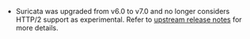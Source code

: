 - Suricata was upgraded from v6.0 to v7.0 and no longer considers HTTP/2 support as experimental. Refer to [upstream release notes](https://forum.suricata.io/t/suricata-7-0-0-released/3715) for more details.
